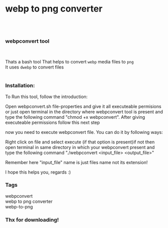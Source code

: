 # webp to png converter

<br>
<br>


### webpconvert tool

<br>

Thats a bash tool That helps to convert `webp` media files to `png`<br>
It uses `dwebp` to convert files<br><br>

### Installation:

To Run this tool, follow the introduction:

Open webpconvert.sh file-properties and give it all executeable
permisions or just open terminal in the directory where webpconvert
tool is present and type the following command "chmod +x webpconvert".
After giving executeable permissions follow this next step

now you need to execute webpconvert file. You can do it by following
ways:

Right click on file and select execute (if that option is present)if not
then open terminal in same directory in which your webpconvert present
and type the following command "./webpconvert <input_file> <output_file>"

Remember here "input_file" name is just files name not its extension!

I hope this helps you, regards :)
### Tags

webpconvert <br>
webp to png converter <br>
webp-to-png <br>

### Thx for downloading!
